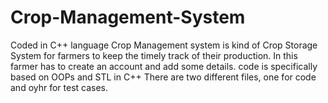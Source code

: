 # Crop-Management-System
Coded in C++ language
Crop Management system is kind of Crop Storage System for farmers to keep the timely track of their production. In this farmer has to create an account and add some details.
code is specifically based on OOPs and STL in C++
There are two different files, one for code and oyhr for test cases.

